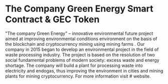 # The Company Green Energy Smart Contract & GEC Token
"The company Green Energy" – innovative environmental future project aimed at improving environmental conditions environment on the basis of the blockchain and cryptocurrency mining using mining farms . Our company in 2015 began to develop an environmental project in the field of waste processing industry. The project is based on the resolution of two social fundamental problems of modern society: excess waste and energy shortage.  The company will build a plant for processing waste into electricity and endogas, thus improving the environment in cities and mining plants for mining cryptocurrency. For more information visit # website.
